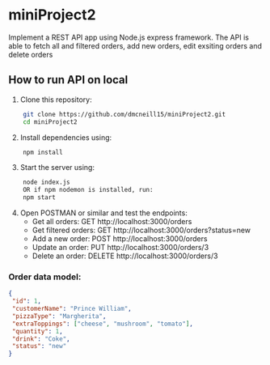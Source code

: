 # miniProject2

Implement a REST API app using Node.js express framework.
The API is able to fetch all and filtered orders, add new orders, edit exsiting orders and delete orders

## How to run API on local

1. Clone this repository: 
```bash
    git clone https://github.com/dmcneill15/miniProject2.git
    cd miniProject2
```
2. Install dependencies using:
```bash
    npm install
```
3. Start the server using:
```bash
    node index.js
    OR if npm nodemon is installed, run: 
    npm start
```
4. Open POSTMAN or similar and test the endpoints:
   - Get all orders:      GET http://localhost:3000/orders
   - Get filtered orders: GET http://localhost:3000/orders?status=new
   - Add a new order:     POST http://localhost:3000/orders
   - Update an order:     PUT http://localhost:3000/orders/3
   - Delete an order:     DELETE http://localhost:3000/orders/3

### Order data model:
 ```json
{
  "id": 1,
  "customerName": "Prince William",
  "pizzaType": "Margherita",
  "extraToppings": ["cheese", "mushroom", "tomato"],
  "quantity": 1,
  "drink": "Coke",
  "status": "new"
}
```
